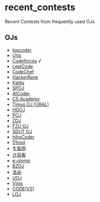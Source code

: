 # recent_contests
Recent Contests from frequently used OJs

## OJs

- [topcoder](https://www.topcoder.com/)
- [UVa](https://uva.onlinejudge.org/)
- [Codeforces](https://codeforces.com/) √
- [LeetCode](https://leetcode.com/)
- [CodeChef](https://www.codechef.com/)
- [HackerRank](https://www.hackerrank.com/)
- [Kattis](https://open.kattis.com/)
- [SPOJ](https://www.spoj.com/)
- [AtCoder](https://atcoder.jp/)
- [CS Academy](https://csacademy.com/)
- [Timus OJ (URAL)](http://acm.timus.ru/)
- [HDOJ](http://acm.hdu.edu.cn/)
- [POJ](http://poj.org/)
- [ZOJ](http://acm.zju.edu.cn/onlinejudge/)
- [FZU OJ](http://acm.fzu.edu.cn/)
- [SDUT OJ](https://acm.sdut.edu.cn/onlinejudge2/)
- [hihoCoder](https://hihocoder.com/)
- [51nod](https://www.51nod.com/)
- [牛客网](https://www.nowcoder.com/)
- [计蒜客](https://www.jisuanke.com/)
- [e-olymp](https://www.e-olymp.com/)
- [BZOJ](https://www.lydsy.com/JudgeOnline/)
- [洛谷](https://www.luogu.org/)
- [UOJ](http://uoj.ac/)
- [Vijos](https://vijos.org/)
- [CODE\[VS\]](http://codevs.cn/)
- [LOJ](https://loj.ac/)
